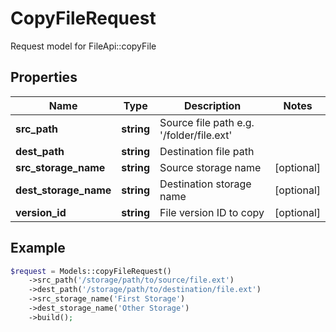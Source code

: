 # CopyFileRequest

Request model for FileApi::copyFile

## Properties

Name | Type | Description | Notes
---- | ---- | ----------- | -----
**src_path** | **string**| Source file path e.g. '/folder/file.ext' |
**dest_path** | **string**| Destination file path |
**src_storage_name** | **string**| Source storage name | [optional]
**dest_storage_name** | **string**| Destination storage name | [optional]
**version_id** | **string**| File version ID to copy | [optional]

## Example
```php
$request = Models::copyFileRequest()
    ->src_path('/storage/path/to/source/file.ext')
    ->dest_path('/storage/path/to/destination/file.ext')
    ->src_storage_name('First Storage')
    ->dest_storage_name('Other Storage')
    ->build();
```

